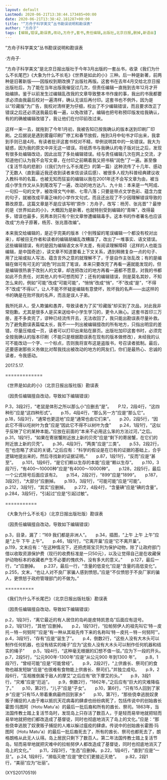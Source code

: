 ```yaml
---
layout: default
Lastmod: 2020-06-21T13:38:44.173485+00:00
date: 2020-06-21T13:38:42.181287+00:00
title: "“方舟子科学美文”丛书勘误说明和勘误表"
author: "方舟子"
tags: [编辑,错误,勘误表,改动,方舟子,套书,责任编辑,出版社,北京日报,删掉,新语丝]
---
```


“方舟子科学美文”丛书勘误说明和勘误表

·方舟子·

“方舟子科学美文”是北京日报出版社于今年3月出版的一套丛书，收录《我们为什么不长尾巴》《大象为什么不长毛》《世界是如此的小》三种。后一种是新著，前两种是旧著新版——因版权到期改换了出版社再版。这套书在去年4月交给北京日报出版社后，为了能在当年出版我催促过几次，但责任编辑一直拖到去年12月才开始编排。鉴于以前发生过编辑乱改我的文章导致整本书作废的事，我出的书我都要求必须由我最后校对一遍清样，确认无误后再付印。这套书也不例外，因为是以“珍藏版”为广告，我校对清样更为仔细，校出了不少编辑错误，而且要求改正了错误之后还必须送我最后看一遍，以免改错了。编辑也把号称预印版发给我确认，有的的确被编辑改错了，我让他们在付印前改过来。

这样一来一去，就拖到了今年1月初，我被告知已按我确认的版本送到印刷厂印刷。之后据说是遇到雾霾印刷厂停工和春节放假，拖到3月中旬书才印出来，我拿到手则已是4月。有读者批评这套书校对不精，举例说明其中的一处错误。我大为疑惑，因为我的原文中并无这一错误。将纸质书与我确认的电子版对比之后，发现有很多处编辑改动，因此出现了多处编辑错误。经与责任编辑几次在网上交流，才知道他们认为我不会写文章，在付印之前瞒着我又把书稿“润色”了一遍。甚至像《复活节岛的悲剧》（《我们为什么不长尾巴》的第一篇）这种流传了十几年、感动了无数人（直到最近我还收到读者来信谈读后感）、被很多人视为科普经典建议收入教科书的名篇，也被无知而狂妄的编辑以我在2001年还不会写文章为由，被当成小学生作文从头到尾改写了一遍，改动的地方达八、九十处：本来是一气呵成、一句扣一句的文字，被改得文气中断、七零八落；只要是带点文学色彩、蕴含力度的句子，就被改成平庸乏味的小学作文句式，而且还出现了不少因理解错误导致的篡改原意。这篇文章是不是应该写明“原作：方舟子，改写：杨芳、张兆晋”？最惨的是《世界如此的小》，大概因为是新著，也就特别受到编辑的“青睐”，改得最多，错误也最多，另两本则只有个别文章惨遭编辑毒手。这本书的作者署名也应该改成“方舟子原著，杨芳、张兆晋改编”。

本来我交给编辑的，是近乎完美的版本（个别残留的笔误编辑一个都没有校对出来），却被目无作者和读者的编辑胡编乱改糟蹋了，改出了一堆事实、语文错误。这些编辑错误，有的是因为编辑语文水平太差，有阅读理解障碍（这样的人也能当编辑，是中国奇迹），读文章不知道要看上下文关系，遇到稍微复杂一点的句子、用了比喻或拟人写法、蕴含言外之意的就理解不了，于是自作主张乱改；有的是编辑在做可有可无的“润色”时出现了笔误，本来只要改完了再看一遍就能发现的，但是编辑很热衷于改别人的文章，却连把改过的地方再看一遍都不愿意，对我的书都如此不负责任，对其他人的书可想而知了；还有的编辑错误，则是莫名其妙，不知怎么来的，例如“可能”改成“可能可能”，“悄悄”改成“悄”，“不”改成“是”，“不得不”改成“不得以”，让人不能不怀疑是编辑有意使坏，败坏我的名声——出这样的书的确是在败坏我的名声，而且是误人子弟。

我所托非人，受人欺骗和愚弄，导致读者为了买“珍藏版”却买到了次品，对此我非常抱歉。尤其是很多人是买来送给中小学生学习的，更令人揪心。这套书首印三万册，差不多卖完了，谬种已经流传开去，无法收回了，我只能出勘误表尽量补救。为了避免勘误表篇幅太长，我不一一列出被编辑擅改的所有地方，只指出明显的差错，尽量压缩成一页，读者可以打印出来贴在扉页。出版社加印这套书时，必须完全按我确认的版本印刷（不能只是根据勘误表在现有的版本做修改），未经我的认可不能改动一个字、一个标点，否则我将宣布这是盗版书，号召读者抵制。最后，还要感谢那些义务做比对帮我找出被改动的地方的网友们，你们是最热心、忠诚的读者，令我感动。

2017.5.17.

=============

《世界是如此的小》（北京日报出版社版）勘误表

（因责任编辑擅自改动，导致如下编辑错误）

P.3，3段2行，“老鼠是体形之所以那么小”应删去“是”。　　P.12，2段4行，“这四种形”应是“这四种形式”。　　p.15，4段4行，“那么另一方”应是“那么它”。　　p.18，5段3行，“通常也更逗地”应是“通常也由它们来”。　　p.20，2段5行，“因此它不得以吃树叶为食”应是“因此它不得不以树叶为食”　　p.24，1段1行，“这似乎反映了它的某种本能。”应放在前面的“本来不必用这么笨的方法过河，”之后。　　p.31，1段1行，“如果在寄居蟹附近放上新的贝壳”应是“剩下的寄居蟹，在它们的附近放上新的贝壳”。　　p.36，4段3行，“两类”应是“三类”。　　p.53，2段2行，在“也忽略了求证的关键。”之后应有：“科学的假设是在已有的证据的基础上，合乎逻辑地提出来的，然后寻找新的证据证明。”　　p.87，1段11行，“反而”应是“甚至”。　　p.101，1段6行，“是它们赖以生存的本能”应是“赖以生存”。　　p.110，3段7行，“有400～10000种”应是“有4000～10000种”。　　p.128，2段5行，最后一个公式除号后面应该有2。　　p.154，2段2行，“899”应是“1899”。　　p.187，3段2行，“大部分”应删掉。　　p.193，3段1行，“可能可能”应是“可能”。　　p.212，3段1行，“其实”应删掉。　　p.272，4段4行，“含量碘”应是“碘的含量”。    p.284，3段5行，“引起过”应是“引起过敏”。

===========

《大象为什么不长毛》（北京日报出版社版）勘误表

（因责任编辑擅自改动，导致如下编辑错误）

p.3，目录，漏了：“169 我们都是非洲人”。　　p.34，插图，“上午 上午 上午”应是“上午 下午 上午”。　　p.46，1段1行，“它离开巢”应是“它不离开巢”。　　p.119，文末应有：“在这种情况下，还把虎斑宝贝列为保护动物，除了让政府部门借以收取资源保护费（现行的收费标准是一只50元），以及让觉得自己是在收藏保护动物标本的收藏者产生不必要的愧疚外，没有多大的意义。”　　p.127，最后一行，“z”应删掉。　　p.237，最后一行，“含量的低变化”应是“含量的高低变化”。　　p.255，文末，“也让人对不良厂家骗人感到愤怒。”应是“不仅愤怒于不良厂家的骗人，更愤怒于政府管理部门的不做为。”

==========

《我们为什么不长尾巴》（北京日报出版社版）勘误表

（因责任编辑擅自改动，导致如下编辑错误）

p.2，1段3行，“离它最近的有人居住的岛屿是皮特凯恩岛”后面应有逗号。　　p.2，1段13行，“其他”应删掉。　　p.2，1段13行，“拉帕努伊人的祖先叫它‘特－皮托－特－何努阿’”应是“有一种从其祖先传下来的名称叫‘特－皮托－特－何努阿’”。　　p.4，3段1行，“存有”应是“诞生了”。　　p.4，倒数2行，“这些人没有大木头可以制作任何机器，也没有结实的绳子”应为“这些人没有大木头可以制作任何机器和结实的绳子”　　p.5，1段4行，“这种毫无根据的幻想不值一驳。”应为下一段的开头。　　p.7，2段5行，“公元900年-1300年”应是“从公元900 年到1300 年”。　　p.8，1段7行，“曾经可能”应是“可能曾经”。　　p.9，2段2行，“上供酋长、祭司们的食物也越发短缺”应是“也很难有食物能上供酋长、祭司们。”并独立成句。　　p.9，2段6行，“互相推倒属于敌人的摩艾”之后应有“砍下摩艾的头。”　　p.9，3段1行，“灾难”应是“厄运”。　　p.9，倒数2行，“1862年，”之后应有“巨大的灾难降临了。”　　p.10，第2行，“儿子”应是“子女”。　　p.10，第6行，“只有15人回到了家乡”应是“只有15人带着重病最终回到家乡”　　p.10，第7行，“那些侥幸逃脱奴隶贩子捕捉的人由于难以抵抗天花病毒的肆虐也纷纷病死了，包括传说中的创始酋长霍图·玛图阿（Hotu Matu'a）的最后一批后裔和所有的酋长、祭司。1863年，当法国传教士踏上复活节岛时，发现岛上只存活了数百人，于是轻而易举地就把轻而易举地就把他们都改造成了基督徒，同时也彻底地消灭了岛上的文化。”应是：“那些侥幸逃脱了奴隶贩子捕捉的人难以躲过瘟疫的肆虐。传说中的创始酋长霍图·玛图阿（Hotu Matu'a）的最后一批后裔死去了，所有的酋长、祭司也都死去了，朗格朗格从此无人认得。岛上居民只剩下了数百人。第二年法国传教士踏上复活节岛，轻而易举地就把灾难中的拉帕努伊人都改造成了基督徒，同时也彻底地消灭了岛上的文化。”　　p.11，2段3行，“生态”应删掉。    p.22，1段4行，“直到”应是“一旦”。    p.24, 1段8行，“濒临灭绝”应是“使它们更接近灭绝”。　　p.82，2段1行，“美丽”应为“壮丽”。

(XYS20170519)

